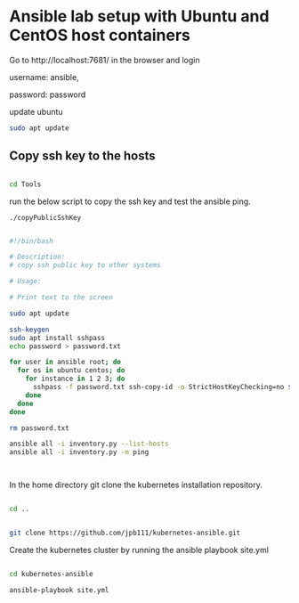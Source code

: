 # Ansible lab setup with Ubuntu and CentOS host containers 

Go to http://localhost:7681/ in the browser and login

username: ansible,

password: password 


update ubuntu 

```bash
sudo apt update

```
## Copy ssh key to the hosts 

```bash

cd Tools 

```
run the below script to copy the ssh key and test the ansible ping. 

```
./copyPublicSshKey

```
 

```bash

#!/bin/bash

# Description: 
# copy ssh public key to other systems

# Usage: 

# Print text to the screen 

sudo apt update 

ssh-keygen
sudo apt install sshpass
echo password > password.txt

for user in ansible root; do 
  for os in ubuntu centos; do 
    for instance in 1 2 3; do 
      sshpass -f password.txt ssh-copy-id -o StrictHostKeyChecking=no ${user}@${os}${instance}
    done
  done
done

rm password.txt

ansible all -i inventory.py --list-hosts
ansible all -i inventory.py -m ping 




```

In the home directory git clone the kubernetes installation repository.  

```bash

cd ..


git clone https://github.com/jpb111/kubernetes-ansible.git

```

Create the kubernetes cluster by running the ansible playbook site.yml 

```bash

cd kubernetes-ansible

ansible-playbook site.yml 

```







